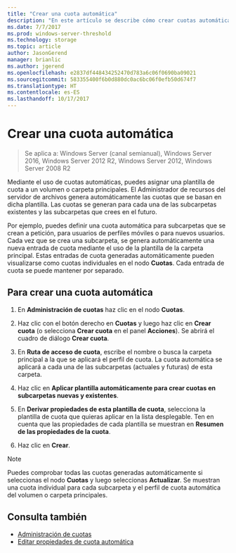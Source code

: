 ```yaml
---
title: "Crear una cuota automática"
description: "En este artículo se describe cómo crear cuotas automáticas en base a una plantilla de cuota"
ms.date: 7/7/2017
ms.prod: windows-server-threshold
ms.technology: storage
ms.topic: article
author: JasonGerend
manager: brianlic
ms.author: jgerend
ms.openlocfilehash: e2837df448434252470d783a6c06f0690ba09021
ms.sourcegitcommit: 583355400f6b0d880dc0ac6bc06f0efb50d674f7
ms.translationtype: HT
ms.contentlocale: es-ES
ms.lasthandoff: 10/17/2017
---
```

# <a name="create-an-auto-apply-quota"></a>Crear una cuota automática

> Se aplica a: Windows Server (canal semianual), Windows Server 2016, Windows Server 2012 R2, Windows Server 2012, Windows Server 2008 R2

Mediante el uso de cuotas automáticas, puedes asignar una plantilla de cuota a un volumen o carpeta principales. El Administrador de recursos del servidor de archivos genera automáticamente las cuotas que se basan en dicha plantilla. Las cuotas se generan para cada una de las subcarpetas existentes y las subcarpetas que crees en el futuro.

Por ejemplo, puedes definir una cuota automática para subcarpetas que se crean a petición, para usuarios de perfiles móviles o para nuevos usuarios. Cada vez que se crea una subcarpeta, se genera automáticamente una nueva entrada de cuota mediante el uso de la plantilla de la carpeta principal. Estas entradas de cuota generadas automáticamente pueden visualizarse como cuotas individuales en el nodo **Cuotas**. Cada entrada de cuota se puede mantener por separado.

## <a name="to-create-an-auto-apply-quota"></a>Para crear una cuota automática

1.  En **Administración de cuotas** haz clic en el nodo **Cuotas**.

2.  Haz clic con el botón derecho en **Cuotas** y luego haz clic en **Crear cuota** (o selecciona **Crear cuota** en el panel **Acciones**). Se abrirá el cuadro de diálogo **Crear cuota**.

3.  En **Ruta de acceso de cuota**, escribe el nombre o busca la carpeta principal a la que se aplicará el perfil de cuota. La cuota automática se aplicará a cada una de las subcarpetas (actuales y futuras) de esta carpeta.

4.  Haz clic en **Aplicar plantilla automáticamente para crear cuotas en subcarpetas nuevas y existentes**.

5.  En **Derivar propiedades de esta plantilla de cuota**, selecciona la plantilla de cuota que quieras aplicar en la lista desplegable. Ten en cuenta que las propiedades de cada plantilla se muestran en **Resumen de las propiedades de la cuota**.

6.  Haz clic en **Crear**.

> [!Note]
> Puedes comprobar todas las cuotas generadas automáticamente si seleccionas el nodo **Cuotas** y luego seleccionas **Actualizar**. Se muestran una cuota individual para cada subcarpeta y el perfil de cuota automática del volumen o carpeta principales.

## <a name="see-also"></a>Consulta también

-   [Administración de cuotas](quota-management.md)
-   [Editar propiedades de cuota automática](edit-auto-apply-quota-properties.md)